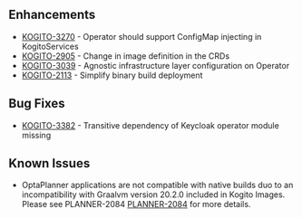 ## Enhancements

- [KOGITO-3270](https://issues.redhat.com/browse/KOGITO-3270) - Operator should support ConfigMap injecting in KogitoServices
- [KOGITO-2905](https://issues.redhat.com/browse/KOGITO-2905) - Change in image definition in the CRDs
- [KOGITO-3039](https://issues.redhat.com/browse/KOGITO-3039) - Agnostic infrastructure layer configuration on Operator
- [KOGITO-2113](https://issues.redhat.com/browse/KOGITO-2113) - Simplify binary build deployment


## Bug Fixes

- [KOGITO-3382](https://issues.redhat.com/browse/KOGITO-3382) - Transitive dependency of Keycloak operator module missing


## Known Issues
- OptaPlanner applications are not compatible with native builds duo to an incompatibility with Graalvm version 20.2.0 included in Kogito Images. Please see PLANNER-2084 [PLANNER-2084](https://issues.redhat.com/browse/PLANNER-2084) for more details.
